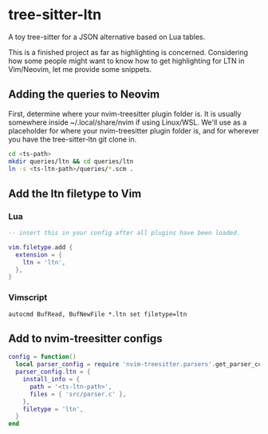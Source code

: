 # tree-sitter-ltn

A toy tree-sitter for a JSON alternative based on Lua tables.

This is a finished project as far as highlighting is concerned. Considering how some people might want to know how to get highlighting for LTN in Vim/Neovim, let me provide some snippets.

## Adding the queries to Neovim

First, determine where your nvim-treesitter plugin folder is. It is usually somewhere inside ~/.local/share/nvim if using Linux/WSL. We'll use <ts-path> as a placeholder for where your nvim-treesitter plugin folder is, and <ts-ltn-path> for wherever you have the tree-sitter-ltn git clone in.

```bash
cd <ts-path>
mkdir queries/ltn && cd queries/ltn
ln -s <ts-ltn-path>/queries/*.scm .
```

## Add the ltn filetype to Vim

### Lua
```lua
-- insert this in your config after all plugins have been loaded.

vim.filetype.add {
  extension = {
    ltn = 'ltn',
  },
}
```

### Vimscript
```vim
autocmd BufRead, BufNewFile *.ltn set filetype=ltn
```

## Add to nvim-treesitter configs
```lua
config = function()
  local parser_config = require 'nvim-treesitter.parsers'.get_parser_configs()
  parser_config.ltn = {
    install_info = {
      path = '<ts-ltn-path>',
      files = { 'src/parser.c' },
    },
    filetype = 'ltn',
  }
end
```
